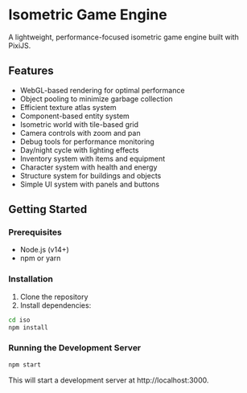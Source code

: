 # Isometric Game Engine

A lightweight, performance-focused isometric game engine built with PixiJS.

## Features

- WebGL-based rendering for optimal performance
- Object pooling to minimize garbage collection
- Efficient texture atlas system
- Component-based entity system
- Isometric world with tile-based grid
- Camera controls with zoom and pan
- Debug tools for performance monitoring
- Day/night cycle with lighting effects
- Inventory system with items and equipment
- Character system with health and energy
- Structure system for buildings and objects
- Simple UI system with panels and buttons

## Getting Started

### Prerequisites

- Node.js (v14+)
- npm or yarn

### Installation

1. Clone the repository
2. Install dependencies:

```bash
cd iso
npm install
```

### Running the Development Server

```bash
npm start
```

This will start a development server at http://localhost:3000.
